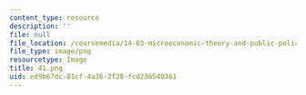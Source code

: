 ```yaml
---
content_type: resource
description: ''
file: null
file_location: /coursemedia/14-03-microeconomic-theory-and-public-policy-fall-2016/ed9b67dc81cf4a362f20fcd236540361_41.png
file_type: image/png
resourcetype: Image
title: 41.png
uid: ed9b67dc-81cf-4a36-2f20-fcd236540361
---
```

